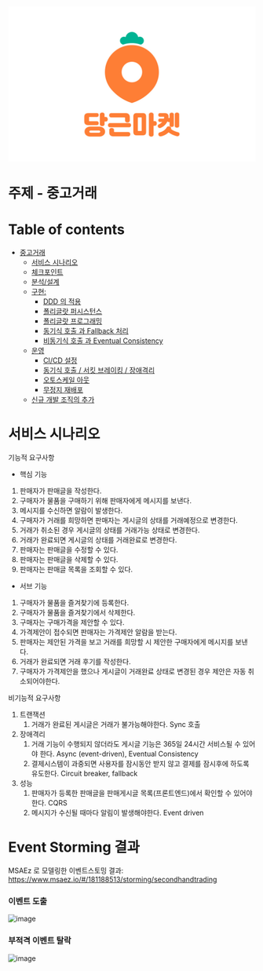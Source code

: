 ![image](https://github.com/minz93/secondhandtrading/blob/main/DaangnMarket_logo.png)
# 주제 - 중고거래

# Table of contents

- [중고거래](#---)
  - [서비스 시나리오](#서비스-시나리오)
  - [체크포인트](#체크포인트)
  - [분석/설계](#분석설계)
  - [구현:](#구현-)
    - [DDD 의 적용](#ddd-의-적용)
    - [폴리글랏 퍼시스턴스](#폴리글랏-퍼시스턴스)
    - [폴리글랏 프로그래밍](#폴리글랏-프로그래밍)
    - [동기식 호출 과 Fallback 처리](#동기식-호출-과-Fallback-처리)
    - [비동기식 호출 과 Eventual Consistency](#비동기식-호출-과-Eventual-Consistency)
  - [운영](#운영)
    - [CI/CD 설정](#cicd설정)
    - [동기식 호출 / 서킷 브레이킹 / 장애격리](#동기식-호출-서킷-브레이킹-장애격리)
    - [오토스케일 아웃](#오토스케일-아웃)
    - [무정지 재배포](#무정지-재배포)
  - [신규 개발 조직의 추가](#신규-개발-조직의-추가)

# 서비스 시나리오

기능적 요구사항
 - 핵심 기능
1. 판매자가 판매글을 작성한다.
2. 구매자가 물품을 구매하기 위해 판매자에게 메시지를 보낸다.
3. 메시지를 수신하면 알람이 발생한다.
4. 구매자가 거래를 희망하면 판매자는 게시글의 상태를 거래예정으로 변경한다.
5. 거래가 취소된 경우 게시글의 상태를 거래가능 상태로 변경한다.
6. 거래가 완료되면 게시글의 상태를 거래완료로 변경한다.
7. 판매자는 판매글을 수정할 수 있다.
8. 판매자는 판매글을 삭제할 수 있다.
9. 판매자는 판매글 목록을 조회할 수 있다.
   

 - 서브 기능
1. 구매자가 물품을 즐겨찾기에 등록한다.
2. 구매자가 물품을 즐겨찾기에서 삭제한다.
3. 구매자는 구매가격을 제안할 수 있다.
4. 가격제안이 접수되면 판매자는 가격제안 알람을 받는다.
6. 판매자는 제안된 가격을 보고 거래를 희망할 시 제안한 구매자에게 메시지를 보낸다.
7. 거래가 완료되면 거래 후기를 작성한다.
8. 구매자가 가격제안을 했으나 게시글이 거래완료 상태로 변경된 경우 제안은 자동 취소되어야한다.



비기능적 요구사항
1. 트랜잭션
    1. 거래가 완료된 게시글은 거래가 불가능해야한다. Sync 호출 
1. 장애격리
    1. 거래 기능이 수행되지 않더라도 게시글 기능은 365일 24시간 서비스될 수 있어야 한다.  Async (event-driven), Eventual Consistency
    1. 결제시스템이 과중되면 사용자를 잠시동안 받지 않고 결제를 잠시후에 하도록 유도한다.  Circuit breaker, fallback
1. 성능
    1. 판매자가 등록한 판매글을 판매게시글 목록(프론트엔드)에서 확인할 수 있어야한다. CQRS
    1. 메시지가 수신될 때마다 알림이 발생해야한다.  Event driven


# Event Storming 결과

MSAEz 로 모델링한 이벤트스토밍 결과: https://www.msaez.io/#/181188513/storming/secondhandtrading

### 이벤트 도출
![image](https://user-images.githubusercontent.com/487999/79683604-47bc0180-8266-11ea-9212-7e88c9bf9911.png)

### 부적격 이벤트 탈락
![image](https://user-images.githubusercontent.com/487999/79683612-4b4f8880-8266-11ea-9519-7e084524a462.png)
